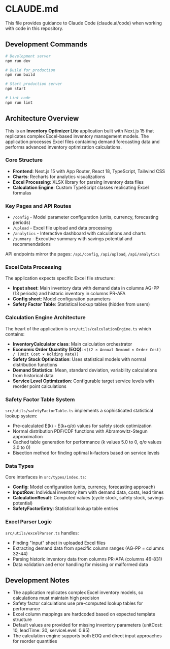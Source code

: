 # CLAUDE.md

This file provides guidance to Claude Code (claude.ai/code) when working with code in this repository.

## Development Commands

```bash
# Development server
npm run dev

# Build for production  
npm run build

# Start production server
npm start

# Lint code
npm run lint
```

## Architecture Overview

This is an **Inventory Optimizer Lite** application built with Next.js 15 that replicates complex Excel-based inventory management models. The application processes Excel files containing demand forecasting data and performs advanced inventory optimization calculations.

### Core Structure

- **Frontend**: Next.js 15 with App Router, React 18, TypeScript, Tailwind CSS
- **Charts**: Recharts for analytics visualizations  
- **Excel Processing**: XLSX library for parsing inventory data files
- **Calculation Engine**: Custom TypeScript classes replicating Excel formulas

### Key Pages and API Routes

- `/config` - Model parameter configuration (units, currency, forecasting periods)
- `/upload` - Excel file upload and data processing
- `/analytics` - Interactive dashboard with calculations and charts
- `/summary` - Executive summary with savings potential and recommendations

API endpoints mirror the pages: `/api/config`, `/api/upload`, `/api/analytics`

### Excel Data Processing

The application expects specific Excel file structure:
- **Input sheet**: Main inventory data with demand data in columns AG-PP (13 periods) and historic inventory in columns PR-AFA
- **Config sheet**: Model configuration parameters
- **Safety Factor Table**: Statistical lookup tables (hidden from users)

### Calculation Engine Architecture

The heart of the application is `src/utils/calculationEngine.ts` which contains:

- **InventoryCalculator class**: Main calculation orchestrator
- **Economic Order Quantity (EOQ)**: `√((2 × Annual Demand × Order Cost) / (Unit Cost × Holding Rate))`
- **Safety Stock Optimization**: Uses statistical models with normal distribution functions
- **Demand Statistics**: Mean, standard deviation, variability calculations from historical data
- **Service Level Optimization**: Configurable target service levels with reorder point calculations

### Safety Factor Table System

`src/utils/safetyFactorTable.ts` implements a sophisticated statistical lookup system:
- Pre-calculated E(k) - E(k+q/σ) values for safety stock optimization
- Normal distribution PDF/CDF functions with Abramowitz-Stegun approximation
- Cached table generation for performance (k values 5.0 to 0, q/σ values 3.0 to 0)
- Bisection method for finding optimal k-factors based on service levels

### Data Types

Core interfaces in `src/types/index.ts`:
- **Config**: Model configuration (units, currency, forecasting approach)
- **InputRow**: Individual inventory item with demand data, costs, lead times
- **CalculationResult**: Computed values (cycle stock, safety stock, savings potential)
- **SafetyFactorEntry**: Statistical lookup table entries

### Excel Parser Logic

`src/utils/excelParser.ts` handles:
- Finding "Input" sheet in uploaded Excel files
- Extracting demand data from specific column ranges (AG-PP = columns 32-44)
- Parsing historic inventory data from columns PR-AFA (columns 46-831)
- Data validation and error handling for missing or malformed data

## Development Notes

- The application replicates complex Excel inventory models, so calculations must maintain high precision
- Safety factor calculations use pre-computed lookup tables for performance
- Excel column mappings are hardcoded based on expected template structure
- Default values are provided for missing inventory parameters (unitCost: 10, leadTime: 30, serviceLevel: 0.95)
- The calculation engine supports both EOQ and direct input approaches for reorder quantities